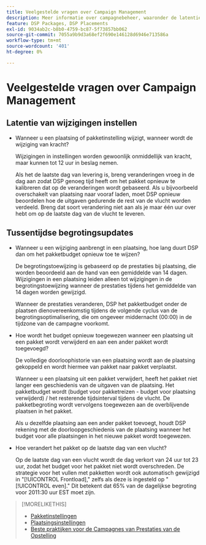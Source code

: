 ```yaml
---
title: Veelgestelde vragen over Campaign Management
description: Meer informatie over campagnebeheer, waaronder de latentieperiode voor wijzigingen en wat er gebeurt wanneer u budgetwijzigingen aanbrengt tijdens een vlucht.
feature: DSP Packages, DSP Placements
exl-id: 9034ab2c-b8b0-4759-bc87-5f73857bb062
source-git-commit: 7055a9b9d3a68ef2f690e146128d6946e713586a
workflow-type: tm+mt
source-wordcount: '401'
ht-degree: 0%

---
```


# Veelgestelde vragen over Campaign Management

<!-- Most of this information should be moved into the relevant topics (especially editing topics). -->

## Latentie van wijzigingen instellen

* Wanneer u een plaatsing of pakketinstelling wijzigt, wanneer wordt de wijziging van kracht?

   Wijzigingen in instellingen worden gewoonlijk onmiddellijk van kracht, maar kunnen tot 12 uur in beslag nemen.

   Als het de laatste dag van levering is, breng veranderingen vroeg in de dag aan zodat DSP genoeg tijd heeft om het pakket opnieuw te kalibreren dat op de veranderingen wordt gebaseerd. Als u bijvoorbeeld overschakelt van plaatsing naar vooraf laden, moet DSP opnieuw beoordelen hoe de uitgaven gedurende de rest van de vlucht worden verdeeld. Breng dat soort verandering niet aan als je maar één uur over hebt om op de laatste dag van de vlucht te leveren.

## Tussentijdse begrotingsupdates

* Wanneer u een wijziging aanbrengt in een plaatsing, hoe lang duurt DSP dan om het pakketbudget opnieuw toe te wijzen?

   De begrotingstoewijzing is gebaseerd op de prestaties bij plaatsing, die worden beoordeeld aan de hand van een gemiddelde van 14 dagen. Wijzigingen in een plaatsing leiden alleen tot wijzigingen in de begrotingstoewijzing wanneer de prestaties tijdens het gemiddelde van 14 dagen worden gewijzigd.

   Wanneer de prestaties veranderen, DSP het pakketbudget onder de plaatsen dienovereenkomstig tijdens de volgende cyclus van de begrotingsoptimalisering, die om ongeveer middernacht (00:00) in de tijdzone van de campagne voorkomt.

* Hoe wordt het budget opnieuw toegewezen wanneer een plaatsing uit een pakket wordt verwijderd en aan een ander pakket wordt toegevoegd?

   De volledige doorloophistorie van een plaatsing wordt aan de plaatsing gekoppeld en wordt hiermee van pakket naar pakket verplaatst.

   Wanneer u een plaatsing uit een pakket verwijdert, heeft het pakket niet langer een geschiedenis van de uitgaven van de plaatsing. Het pakketbudget wordt (budget voor pakketreizen - budget voor plaatsing verwijderd) / het resterende tijdsinterval tijdens de vlucht. De pakketbegroting wordt vervolgens toegewezen aan de overblijvende plaatsen in het pakket.

   Als u dezelfde plaatsing aan een ander pakket toevoegt, houdt DSP rekening met de doorloopgeschiedenis van de plaatsing wanneer het budget voor alle plaatsingen in het nieuwe pakket wordt toegewezen.

* Hoe verandert het pakket op de laatste dag van een vlucht?

   Op de laatste dag van een vlucht wordt de dag verkort van 24 uur tot 23 uur, zodat het budget voor het pakket niet wordt overschreden. De strategie voor het vullen met pakketten wordt ook automatisch gewijzigd in &quot;[!UICONTROL Frontload],&quot; zelfs als deze is ingesteld op &quot;[!UICONTROL even].&quot; Dit betekent dat 65% van de dagelijkse begroting voor 2011:30 uur EST moet zijn.

>[!MORELIKETHIS]
>
>* [Pakketinstellingen](/help/dsp/campaign-management/packages/package-settings.md)
>* [Plaatsingsinstellingen](/help/dsp/campaign-management/placements/placement-settings.md)
>* [Beste praktijken voor de Campagnes van Prestaties van de Opstelling](/help/dsp/optimization/campaign-best-practices-performance.md)

